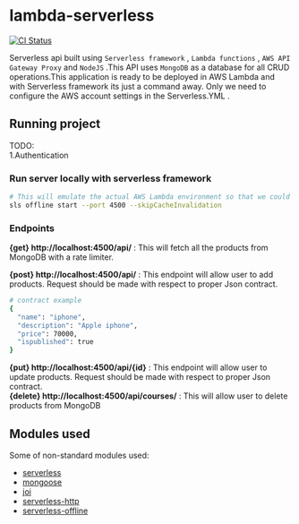 # lambda-serverless
[![CI Status](https://travis-ci.org/ranit-geek/serverless-api-lambda.svg?branch=master)](https://travis-ci.org/ranit-geek/serverless-api-lambda)


Serverless api built using `Serverless framework` , `Lambda functions` , `AWS API Gateway Proxy` and `NodeJS` .This API uses `MongoDB` as a database for all CRUD operations.This application is ready to be deployed in AWS Lambda and with Serverless framework its just a command away. Only we need to configure the AWS account settings in the Serverless.YML . 

## Running project
TODO: <br  />
1.Authentication

### Run server locally with serverless framework
```sh
# This will emulate the actual AWS Lambda environment so that we could run and test it in local
sls offline start --port 4500 --skipCacheInvalidation
```

### Endpoints
**{get} http://localhost:4500/api/** : This will fetch all the products from MongoDB with a rate limiter.  <br />

**{post} http://localhost:4500/api/** : This endpoint will allow user to add products. Request should be made with respect to proper Json contract.<br />
```sh
# contract example
{
  "name": "iphone",
  "description": "Apple iphone",
  "price": 70000,
  "ispublished": true
}
```
**{put} http://localhost:4500/api/{id}** : This endpoint will allow user to update products. Request should be made with respect to proper Json contract.<br />
**{delete} http://localhost:4500/api/courses/** : This will allow user to delete  products from MongoDB  <br />

## Modules used

Some of non-standard modules used:

* [serverless](https://www.npmjs.com/package/serverless)
* [mongoose](https://www.npmjs.com/package/mongoose)
* [joi](https://www.npmjs.com/package/joi)
* [serverless-http](https://www.npmjs.com/package/serverless-http)
* [serverless-offline](https://www.npmjs.com/package/serverless-offline)
